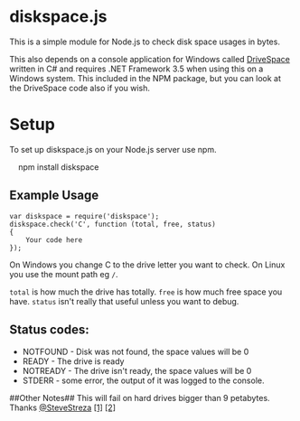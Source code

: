 # diskspace.js #
This is a simple module for Node.js to check disk space usages in bytes.

This also depends on a console application for Windows called [DriveSpace](https://github.com/keverw/drivespace) written in C# and requires .NET Framework 3.5 when using this on a Windows system. This included in the NPM package, but you can look at the DriveSpace code also if you wish.

# Setup

To set up diskspace.js on your Node.js server use npm.

    npm install diskspace

## Example Usage ##
```
var diskspace = require('diskspace');
diskspace.check('C', function (total, free, status)
{
	Your code here
});
```
On Windows you change C to the drive letter you want to check. On Linux you use the mount path eg `/`.

`total` is how much the drive has totally.
`free` is how much free space you have.
`status` isn't really that useful unless you want to debug.

## Status codes: ##

- NOTFOUND - Disk was not found, the space values will be 0
- READY - The drive is ready
- NOTREADY - The drive isn't ready, the space values will be 0
- STDERR - some error, the output of it was logged to the console.

##Other Notes##
This will fail on hard drives bigger than 9 petabytes. Thanks [@SteveStreza](https://twitter.com/#!/SteveStreza) [[1]](https://twitter.com/#!/SteveStreza/status/197939419842482176) [[2]](https://twitter.com/#!/SteveStreza/status/197939715993907200)